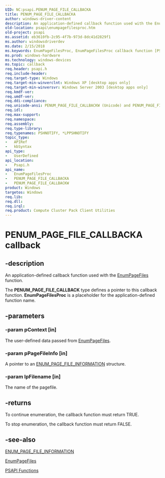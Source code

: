 ```yaml
---
UID: NC:psapi.PENUM_PAGE_FILE_CALLBACKA
title: PENUM_PAGE_FILE_CALLBACKA
author: windows-driver-content
description: An application-defined callback function used with the EnumPageFiles function.
old-location: psapi\enumpagefilesproc.htm
old-project: psapi
ms.assetid: eb3610fb-2c95-4f7b-973d-8dc41d2829f1
ms.author: windowsdriverdev
ms.date: 2/15/2018
ms.keywords: EnumPageFilesProc, EnumPageFilesProc callback function [PSAPI], PENUM_PAGE_FILE_CALLBACKA, PENUM_PAGE_FILE_CALLBACKW, _win32_enumpagefilesproc, base.enumpagefilesproc, psapi.enumpagefilesproc, psapi/EnumPageFilesProc, psapi/PENUM_PAGE_FILE_CALLBACKA, psapi/PENUM_PAGE_FILE_CALLBACKW
ms.prod: windows-hardware
ms.technology: windows-devices
ms.topic: callback
req.header: psapi.h
req.include-header: 
req.target-type: Windows
req.target-min-winverclnt: Windows XP [desktop apps only]
req.target-min-winversvr: Windows Server 2003 [desktop apps only]
req.kmdf-ver: 
req.umdf-ver: 
req.ddi-compliance: 
req.unicode-ansi: PENUM_PAGE_FILE_CALLBACKW (Unicode) and PENUM_PAGE_FILE_CALLBACKA (ANSI)
req.idl: 
req.max-support: 
req.namespace: 
req.assembly: 
req.type-library: 
req.typenames: PSHNOTIFY, *LPPSHNOTIFY
topic_type:
-	APIRef
-	kbSyntax
api_type:
-	UserDefined
api_location:
-	Psapi.h
api_name:
-	EnumPageFilesProc
-	PENUM_PAGE_FILE_CALLBACKA
-	PENUM_PAGE_FILE_CALLBACKW
product: Windows
targetos: Windows
req.lib: 
req.dll: 
req.irql: 
req.product: Compute Cluster Pack Client Utilities
---
```


# PENUM_PAGE_FILE_CALLBACKA callback


## -description


An application-defined callback function used with the 
<a href="https://msdn.microsoft.com/9289fe3c-a7d9-4acb-aeb6-a50de65db0a2">EnumPageFiles</a> function.

The <b>PENUM_PAGE_FILE_CALLBACK</b> type defines a pointer to this callback function. 
<b>EnumPageFilesProc</b> is a placeholder for the application-defined function name.


## -parameters




### -param pContext [in]

The user-defined data passed from 
<a href="https://msdn.microsoft.com/9289fe3c-a7d9-4acb-aeb6-a50de65db0a2">EnumPageFiles</a>.


### -param pPageFileInfo [in]

A pointer to an 
<a href="https://msdn.microsoft.com/020f3be8-f624-4788-8079-0f7679c9bef0">ENUM_PAGE_FILE_INFORMATION</a> structure.


### -param lpFilename [in]

The name of the pagefile.


## -returns



To continue enumeration, the callback function must return TRUE.

To stop enumeration, the callback function must return FALSE.




## -see-also




<a href="https://msdn.microsoft.com/020f3be8-f624-4788-8079-0f7679c9bef0">ENUM_PAGE_FILE_INFORMATION</a>



<a href="https://msdn.microsoft.com/9289fe3c-a7d9-4acb-aeb6-a50de65db0a2">EnumPageFiles</a>



<a href="https://msdn.microsoft.com/e158792b-fec2-498d-aae3-d5679fa55783">PSAPI Functions</a>
 

 

